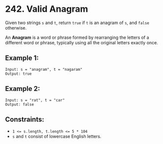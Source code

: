 # 242. Valid Anagram

Given two strings `s` and `t`, return `true` if `t` is an anagram of `s`, and `false` otherwise.

An **Anagram** is a word or phrase formed by rearranging the letters of a different word or phrase, typically using all the original letters exactly once.

## Example 1:
```
Input: s = "anagram", t = "nagaram"
Output: true
```

## Example 2:
```
Input: s = "rat", t = "car"
Output: false
```

## Constraints:
* `1 <= s.length, t.length <= 5 * 104`
* `s` and `t` consist of lowercase English letters.